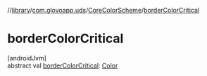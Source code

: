 //[library](../../../index.md)/[com.glovoapp.uds](../index.md)/[CoreColorScheme](index.md)/[borderColorCritical](border-color-critical.md)

# borderColorCritical

[androidJvm]\
abstract val [borderColorCritical](border-color-critical.md): [Color](https://developer.android.com/reference/kotlin/androidx/compose/ui/graphics/Color.html)
